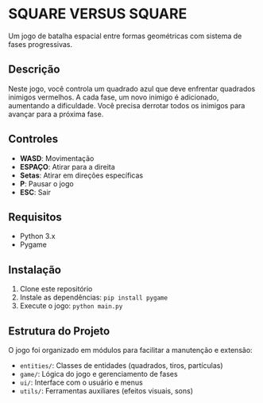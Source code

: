 # SQUARE VERSUS SQUARE

Um jogo de batalha espacial entre formas geométricas com sistema de fases progressivas.

## Descrição

Neste jogo, você controla um quadrado azul que deve enfrentar quadrados inimigos vermelhos. A cada fase, um novo inimigo é adicionado, aumentando a dificuldade. Você precisa derrotar todos os inimigos para avançar para a próxima fase.

## Controles

- **WASD**: Movimentação
- **ESPAÇO**: Atirar para a direita
- **Setas**: Atirar em direções específicas
- **P**: Pausar o jogo
- **ESC**: Sair

## Requisitos

- Python 3.x
- Pygame

## Instalação

1. Clone este repositório
2. Instale as dependências: `pip install pygame`
3. Execute o jogo: `python main.py`

## Estrutura do Projeto

O jogo foi organizado em módulos para facilitar a manutenção e extensão:

- `entities/`: Classes de entidades (quadrados, tiros, partículas)
- `game/`: Lógica do jogo e gerenciamento de fases
- `ui/`: Interface com o usuário e menus
- `utils/`: Ferramentas auxiliares (efeitos visuais, sons)